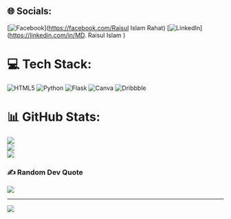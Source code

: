 
## 🌐 Socials:
[![Facebook](https://img.shields.io/badge/Facebook-%231877F2.svg?logo=Facebook&logoColor=white)](https://facebook.com/Raisul Islam Rahat) [![LinkedIn](https://img.shields.io/badge/LinkedIn-%230077B5.svg?logo=linkedin&logoColor=white)](https://linkedin.com/in/MD. Raisul Islam ) 

# 💻 Tech Stack:
![HTML5](https://img.shields.io/badge/html5-%23E34F26.svg?style=for-the-badge&logo=html5&logoColor=white) ![Python](https://img.shields.io/badge/python-3670A0?style=for-the-badge&logo=python&logoColor=ffdd54) ![Flask](https://img.shields.io/badge/flask-%23000.svg?style=for-the-badge&logo=flask&logoColor=white) ![Canva](https://img.shields.io/badge/Canva-%2300C4CC.svg?style=for-the-badge&logo=Canva&logoColor=white) ![Dribbble](https://img.shields.io/badge/Dribbble-EA4C89?style=for-the-badge&logo=dribbble&logoColor=white)
# 📊 GitHub Stats:
![](https://github-readme-stats.vercel.app/api?username=RahatVortex98&theme=dark&hide_border=false&include_all_commits=true&count_private=false)<br/>
![](https://github-readme-streak-stats.herokuapp.com/?user=RahatVortex98&theme=dark&hide_border=false)<br/>
![](https://github-readme-stats.vercel.app/api/top-langs/?username=RahatVortex98&theme=dark&hide_border=false&include_all_commits=true&count_private=false&layout=compact)

### ✍️ Random Dev Quote
![](https://quotes-github-readme.vercel.app/api?type=vetical&theme=radical)

---
[![](https://visitcount.itsvg.in/api?id=RahatVortex98&icon=0&color=0)](https://visitcount.itsvg.in)

<!-- Proudly created with GPRM ( https://gprm.itsvg.in ) -->